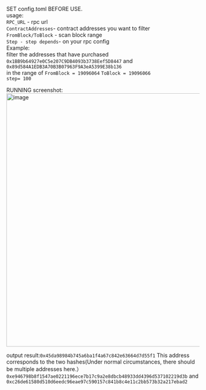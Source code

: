 SET config.toml BEFORE USE.  
usage:  
`RPC_URL` - rpc url  
`ContractAddresses`- contract addresses you want to filter  
`FromBlock/ToBlock` - scan block range  
`Step - step depends`- on your rpc config  
Example:  
filter the addresses that have purchased   
`0x1BB9b64927e0C5e207C9DB4093b3738Eef5D8447` and 
`0x89d584A1EDB3A70B3B07963F9A3eA5399E38b136`   
in the range of `FromBlock = 19096064` 
`ToBlock = 19096066`  
`step= 100`

RUNNING screenshot:  
<img width="661" alt="image" src="https://github.com/LongSna/cpma/assets/121377806/91367fac-06d0-48f4-a130-78a03c45151f">  

output result:`0x45da98984b745a6ba1f4a67c842e63664d7d55f1`
This address corresponds to the two hashes(Under normal circumstances, there should be multiple addresses here.）
`0xe946798b8f1547ae0221196ece7b17c9a2e8dbcb48933dd4396d537102219d3b` and `0xc26de61580d510d6eedc96eae97c590157c841b8c4e11c2bb573b32a217ebad2`



